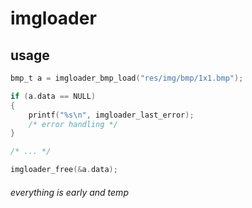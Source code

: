 # imgloader

## usage
```c
bmp_t a = imgloader_bmp_load("res/img/bmp/1x1.bmp");

if (a.data == NULL)
{
    printf("%s\n", imgloader_last_error);
    /* error handling */
}

/* ... */

imgloader_free(&a.data);
```

###### everything is early and temp
